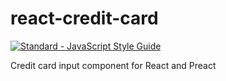 # react-credit-card

[![Standard - JavaScript Style Guide](https://img.shields.io/badge/code_style-standard-brightgreen.svg)](http://standardjs.com/)


Credit card input component for React and Preact
